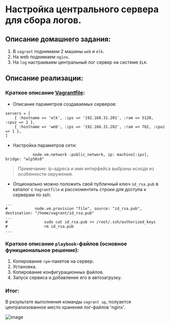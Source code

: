 # Настройка центрального сервера для сбора логов.

## Описание домашнего задания:
1. В `vagrant` поднимаем 2 машины `web` и `elk`.
2. На web поднимаем `nginx`.
3. На `log` настраиваем центральный лог сервер на системе `ELK`.

## Описание реализации:

### Краткое описание [Vagrantfile](https://github.com/shulgazavr/logs/blob/main/Vagrantfile):
- Описание параметров создаваемых серверов:
```
servers = [
    { :hostname => 'elk', :ips => '192.168.31.201', :ram => 5120, :cpuz => 2 },
    { :hostname => 'web', :ips => '192.168.31.202', :ram => 762, :cpuz => 1 },
]
```

- Настройка параметров сети:
```
            node.vm.network :public_network, ip: machine[:ips], bridge: "wlp58s0"
```

> Примечание: ip-адреса и имя интерфейса выбраны исходя из особенности окружения.

- Опционально можно положить свой публичный ключ `id_rsa.pub` в каталог с `Vagrantfile` и расскоментить строки для доступа к серверам по ssh:
```
...
#            node.vm.provision "file", source: "id_rsa.pub", destination: "/home/vagrant/id_rsa.pub"
...
#                sudo cat id_rsa.pub >> /root/.ssh/authorized_keys
#                rm id_rsa.pub
...
```
### Краткое описание `playbook`-файлов (основное функциональное решение):
1. Копирование `rpm`-пакетов на сервер.
2. Установка.
3. Копирование конфигурационных файлов.
4. Запуск сервиса и добавление его в автозагрузку.

### Итог:
В результате выполнения команды `vagrant up`, полуается централизованное место хранения лог-файлов 'nginx'.


![image](https://user-images.githubusercontent.com/105816449/221717011-63a9db92-f449-46ee-9902-3699357890e5.png)
